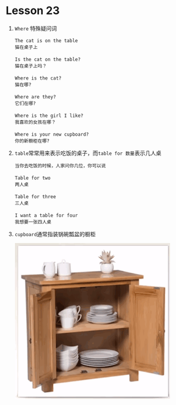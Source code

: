 # Lesson 23

1. `Where` 特殊疑问词

   ```
   The cat is on the table
   猫在桌子上

   Is the cat on the table?
   猫在桌子上吗？

   Where is the cat?
   猫在哪?

   Where are they?
   它们在哪?

   Where is the girl I like?
   我喜欢的女孩在哪？

   Where is your new cupboard?
   你的新橱柜在哪?
   ```

2. `table`常常用来表示吃饭的桌子，而`table for 数量`表示几人桌

   ```
   当你去吃饭的时候，人家问你几位，你可以说

   Table for two
   两人桌

   Table for three
   三人桌

   I want a table for four
   我想要一张四人桌
   ```

3. `cupboard`通常指装锅碗瓢盆的橱柜

   ![cupboard](../../images/Lesson23/cupboard.png)
